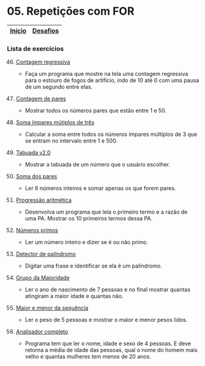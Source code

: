 # 05. Repetições com FOR

| [Início](https://github.com/NandesLima/python-codigos) | [Desafios](https://github.com/NandesLima/python-codigos/tree/master/desafios) |
| ------------------------------------------------------ | ----------------------------------------------------------------------------- |

### Lista de exercícios

46. [Contagem regressiva](https://github.com/NandesLima/python-codigos/tree/master/desafios/05.%20Repeti%C3%A7%C3%B5es%20com%20FOR/ex46)
    
    - Faça um programa que mostre na tela uma contagem regressiva para o estouro de fogos de artifício, indo de 10 até 0 com uma pausa de um segundo entre elas.

47. [Contagem de pares](https://github.com/NandesLima/python-codigos/tree/master/desafios/05.%20Repeti%C3%A7%C3%B5es%20com%20FOR/ex47)
    
    - Mostrar todos os números pares que estão entre 1 e 50.

48. [Soma ímpares mútiplos de três](https://github.com/NandesLima/python-codigos/tree/master/desafios/05.%20Repeti%C3%A7%C3%B5es%20com%20FOR/ex48)
    
    - Calcular a soma entre todos os números ímpares múltiplos de 3 que se entram no intervalo entre 1 e 500.

49. [Tabuada v2.0](https://github.com/NandesLima/python-codigos/tree/master/desafios/05.%20Repeti%C3%A7%C3%B5es%20com%20FOR/ex49)
    
    - Mostrar a tabuada de um número que o usuário escolher.

50. [Soma dos pares](https://github.com/NandesLima/python-codigos/tree/master/desafios/05.%20Repeti%C3%A7%C3%B5es%20com%20FOR/ex50)
    
    - Ler 6 números inteiros e somar apenas os que forem pares.

51. [Progressão aritmética](https://github.com/NandesLima/python-codigos/tree/master/desafios/05.%20Repeti%C3%A7%C3%B5es%20com%20FOR/ex51)
    
    - Desenvolva um programa que leia o primeiro termo e a razão de uma PA. Mostrar os 10 primeiros termos dessa PA.

52. [Números primos](https://github.com/NandesLima/python-codigos/tree/master/desafios/05.%20Repeti%C3%A7%C3%B5es%20com%20FOR/ex52)
    
    - Ler um número inteiro e dizer se é ou não primo.

53. [Detector de palíndromo](https://github.com/NandesLima/python-codigos/tree/master/desafios/05.%20Repeti%C3%A7%C3%B5es%20com%20FOR/ex53)
    
    - Digitar uma frase e identificar se ela é um palíndromo.

54. [Grupo da Maioridade](https://github.com/NandesLima/python-codigos/tree/master/desafios/05.%20Repeti%C3%A7%C3%B5es%20com%20FOR/ex54)
    
    - Ler o ano de nascimento de 7 pessoas e no final mostrar quantas atingiram a maior idade e quantas não.

55. [Maior e menor da sequência](https://github.com/NandesLima/python-codigos/tree/master/desafios/05.%20Repeti%C3%A7%C3%B5es%20com%20FOR/ex55)
    
    - Ler o peso de 5 pessoas e mostrar o maior e menor pesos lidos.

56. [Analisador completo](https://github.com/NandesLima/python-codigos/tree/master/desafios/05.%20Repeti%C3%A7%C3%B5es%20com%20FOR/ex56)
    
    - Programa tem que ler o nome, idade e sexo de 4 pessoas. E deve retorna a média de idade das pessoas, qual o nome do homem mais velho e quantas mulheres tem menos de 20 anos.
